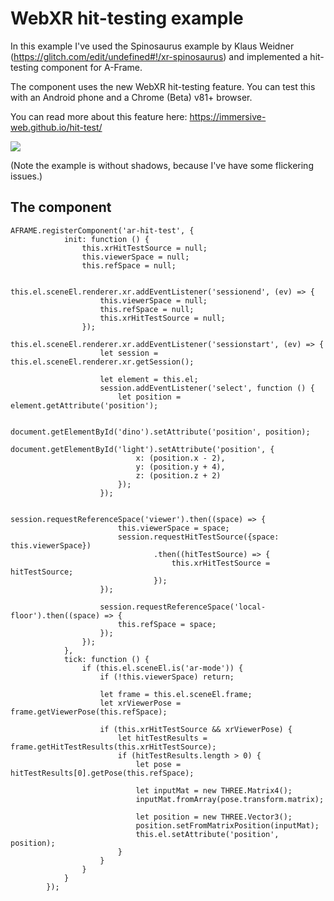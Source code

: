 # WebXR hit-testing example

In this example I've used the Spinosaurus example by Klaus Weidner (https://glitch.com/edit/undefined#!/xr-spinosaurus)
and implemented a hit-testing component for A-Frame.

The component uses the new WebXR hit-testing feature. You can test this with an Android phone and a Chrome (Beta) v81+ browser.

You can read more about this feature here: https://immersive-web.github.io/hit-test/

![](example.gif)

(Note the example is without shadows, because I've have some flickering issues.)

## The component

```
AFRAME.registerComponent('ar-hit-test', {
			init: function () {
				this.xrHitTestSource = null;
				this.viewerSpace = null;
				this.refSpace = null;

				this.el.sceneEl.renderer.xr.addEventListener('sessionend', (ev) => {
					this.viewerSpace = null;
					this.refSpace = null;
					this.xrHitTestSource = null;
				});
				this.el.sceneEl.renderer.xr.addEventListener('sessionstart', (ev) => {
					let session = this.el.sceneEl.renderer.xr.getSession();

					let element = this.el;
					session.addEventListener('select', function () {
						let position = element.getAttribute('position');

						document.getElementById('dino').setAttribute('position', position);
						document.getElementById('light').setAttribute('position', {
							x: (position.x - 2),
							y: (position.y + 4),
							z: (position.z + 2)
						});
					});

					session.requestReferenceSpace('viewer').then((space) => {
						this.viewerSpace = space;
						session.requestHitTestSource({space: this.viewerSpace})
								.then((hitTestSource) => {
									this.xrHitTestSource = hitTestSource;
								});
					});

					session.requestReferenceSpace('local-floor').then((space) => {
						this.refSpace = space;
					});
				});
			},
			tick: function () {
				if (this.el.sceneEl.is('ar-mode')) {
					if (!this.viewerSpace) return;

					let frame = this.el.sceneEl.frame;
					let xrViewerPose = frame.getViewerPose(this.refSpace);

					if (this.xrHitTestSource && xrViewerPose) {
						let hitTestResults = frame.getHitTestResults(this.xrHitTestSource);
						if (hitTestResults.length > 0) {
							let pose = hitTestResults[0].getPose(this.refSpace);

							let inputMat = new THREE.Matrix4();
							inputMat.fromArray(pose.transform.matrix);

							let position = new THREE.Vector3();
							position.setFromMatrixPosition(inputMat);
							this.el.setAttribute('position', position);
						}
					}
				}
			}
		});
```

